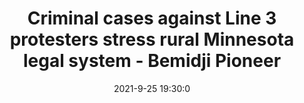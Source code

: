 ---
"title": "Criminal cases against Line 3 protesters stress rural Minnesota legal system - Bemidji Pioneer"
"date": "2021-9-25 19:30:0"
"feed_name": "GOOGLENEWSMINING"
"feed_website": "https://news.google.com/search?q=mining%2Bincident&hl=en-US&gl=US&ceid=US:en"
"feed_rss": "https://news.google.com/rss/search?q=mining%2Bincident&hl=en-US&gl=US&ceid=US:en"
"link": "https://www.bemidjipioneer.com/business/energy-and-mining/7209495-Criminal-cases-against-Line-3-protesters-stress-rural-Minnesota-legal-system"
"file": "_posts/2021-1-1-076999e83090086c872c4d595de3c10821759cdc.md"
"accident": "0"
"drilling": "0"
"dead": "0"
"injured": "0"
"where": "unknown site"
---